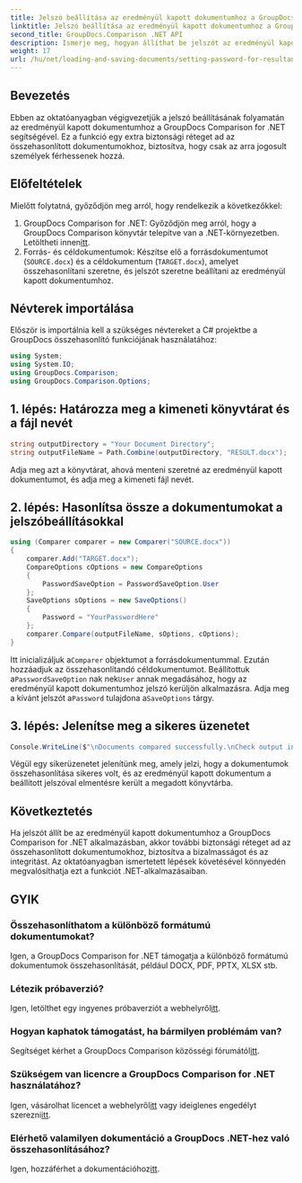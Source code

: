 ```yaml
---
title: Jelszó beállítása az eredményül kapott dokumentumhoz a GroupDocs .NET-összehasonlításában
linktitle: Jelszó beállítása az eredményül kapott dokumentumhoz a GroupDocs .NET-összehasonlításában
second_title: GroupDocs.Comparison .NET API
description: Ismerje meg, hogyan állíthat be jelszót az eredményül kapott dokumentumokhoz a GroupDocs Comparison for .NET alkalmazásban. Növelje a biztonságot és védje az összehasonlított fájlokat.
weight: 17
url: /hu/net/loading-and-saving-documents/setting-password-for-resultant-document/
---
```

## Bevezetés
Ebben az oktatóanyagban végigvezetjük a jelszó beállításának folyamatán az eredményül kapott dokumentumhoz a GroupDocs Comparison for .NET segítségével. Ez a funkció egy extra biztonsági réteget ad az összehasonlított dokumentumokhoz, biztosítva, hogy csak az arra jogosult személyek férhessenek hozzá.
## Előfeltételek
Mielőtt folytatná, győződjön meg arról, hogy rendelkezik a következőkkel:
1.  GroupDocs Comparison for .NET: Győződjön meg arról, hogy a GroupDocs Comparison könyvtár telepítve van a .NET-környezetben. Letöltheti innen[itt](https://releases.groupdocs.com/comparison/net/).
2. Forrás- és céldokumentumok: Készítse elő a forrásdokumentumot (`SOURCE.docx`) és a céldokumentum (`TARGET.docx`), amelyet összehasonlítani szeretne, és jelszót szeretne beállítani az eredményül kapott dokumentumhoz.

## Névterek importálása
Először is importálnia kell a szükséges névtereket a C# projektbe a GroupDocs összehasonlító funkciójának használatához:
```csharp
using System;
using System.IO;
using GroupDocs.Comparison;
using GroupDocs.Comparison.Options;
```
## 1. lépés: Határozza meg a kimeneti könyvtárat és a fájl nevét
```csharp
string outputDirectory = "Your Document Directory";
string outputFileName = Path.Combine(outputDirectory, "RESULT.docx");
```
Adja meg azt a könyvtárat, ahová menteni szeretné az eredményül kapott dokumentumot, és adja meg a kimeneti fájl nevét.
## 2. lépés: Hasonlítsa össze a dokumentumokat a jelszóbeállításokkal
```csharp
using (Comparer comparer = new Comparer("SOURCE.docx"))
{
    comparer.Add("TARGET.docx");
    CompareOptions cOptions = new CompareOptions
    {
        PasswordSaveOption = PasswordSaveOption.User
    };
    SaveOptions sOptions = new SaveOptions()
    {
        Password = "YourPasswordHere"
    };
    comparer.Compare(outputFileName, sOptions, cOptions);
}
```
 Itt inicializáljuk a`Comparer` objektumot a forrásdokumentummal. Ezután hozzáadjuk az összehasonlítandó céldokumentumot. Beállítottuk a`PasswordSaveOption` nak nek`User` annak megadásához, hogy az eredményül kapott dokumentumhoz jelszó kerüljön alkalmazásra. Adja meg a kívánt jelszót a`Password` tulajdona a`SaveOptions` tárgy.
## 3. lépés: Jelenítse meg a sikeres üzenetet
```csharp
Console.WriteLine($"\nDocuments compared successfully.\nCheck output in {outputDirectory}.");
```
Végül egy sikerüzenetet jelenítünk meg, amely jelzi, hogy a dokumentumok összehasonlítása sikeres volt, és az eredményül kapott dokumentum a beállított jelszóval elmentésre került a megadott könyvtárba.

## Következtetés
Ha jelszót állít be az eredményül kapott dokumentumhoz a GroupDocs Comparison for .NET alkalmazásban, akkor további biztonsági réteget ad az összehasonlított dokumentumokhoz, biztosítva a bizalmasságot és az integritást. Az oktatóanyagban ismertetett lépések követésével könnyedén megvalósíthatja ezt a funkciót .NET-alkalmazásaiban.
## GYIK
### Összehasonlíthatom a különböző formátumú dokumentumokat?
Igen, a GroupDocs Comparison for .NET támogatja a különböző formátumú dokumentumok összehasonlítását, például DOCX, PDF, PPTX, XLSX stb.
### Létezik próbaverzió?
 Igen, letölthet egy ingyenes próbaverziót a webhelyről[itt](https://releases.groupdocs.com/).
### Hogyan kaphatok támogatást, ha bármilyen problémám van?
 Segítséget kérhet a GroupDocs Comparison közösségi fórumától[itt](https://forum.groupdocs.com/c/comparison/12).
### Szükségem van licencre a GroupDocs Comparison for .NET használatához?
 Igen, vásárolhat licencet a webhelyről[itt](https://purchase.groupdocs.com/buy) vagy ideiglenes engedélyt szerezni[itt](https://purchase.groupdocs.com/temporary-license/).
### Elérhető valamilyen dokumentáció a GroupDocs .NET-hez való összehasonlításához?
 Igen, hozzáférhet a dokumentációhoz[itt](https://tutorials.groupdocs.com/comparison/net/).